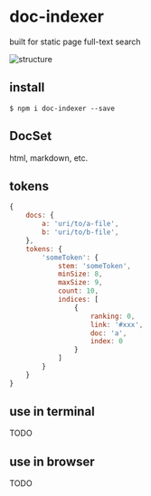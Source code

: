 doc-indexer
===========

built for static page full-text search

![structure](./assets/structure.png)

## install

```shell
$ npm i doc-indexer --save
```

## DocSet

html, markdown, etc.

## tokens

```javascript
{
    docs: {
        a: 'uri/to/a-file',
        b: 'uri/to/b-file',
    },
    tokens: {
        'someToken': {
            stem: 'someToken',
            minSize: 8,
            maxSize: 9,
            count: 10,
            indices: [
                {
                    ranking: 0,
                    link: '#xxx',
                    doc: 'a',
                    index: 0
                }
            ]
        }
    }
}
```

## use in terminal

TODO

## use in browser

TODO

